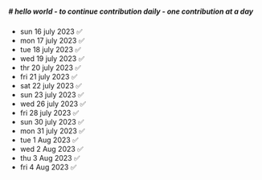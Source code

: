##### # hello world - to continue contribution daily - one contribution at a day

- sun 16 july 2023 ✅
- mon 17 july 2023 ✅
- tue 18 july 2023 ✅
- wed 19 july 2023 ✅
- thr 20 july 2023 ✅
- fri 21 july 2023 ✅
- sat 22 july 2023 ✅
- sun 23 july 2023 ✅
- wed 26 july 2023 ✅
- fri 28 july 2023 ✅
- sun 30 july 2023 ✅
- mon 31 july 2023 ✅
- tue 1 Aug 2023 ✅
- wed 2 Aug 2023 ✅
- thu 3 Aug 2023 ✅
- fri 4 Aug 2023 ✅













